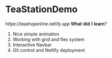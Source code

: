 # TeaStationDemo

ℎ𝑡𝑡𝑝𝑠://𝑡𝑒𝑎𝑠ℎ𝑜𝑝𝑜𝑛𝑙𝑖𝑛𝑒.𝑛𝑒𝑡𝑙𝑖𝑓𝑦.𝑎𝑝𝑝
𝐖𝐡𝐚𝐭 𝐝𝐢𝐝 𝐈 𝐥𝐞𝐚𝐫𝐧?
1. Nice simple animation
2. Working with grid and flex system
3. Interactive Navbar 
4. Git control and Netlify deployment

